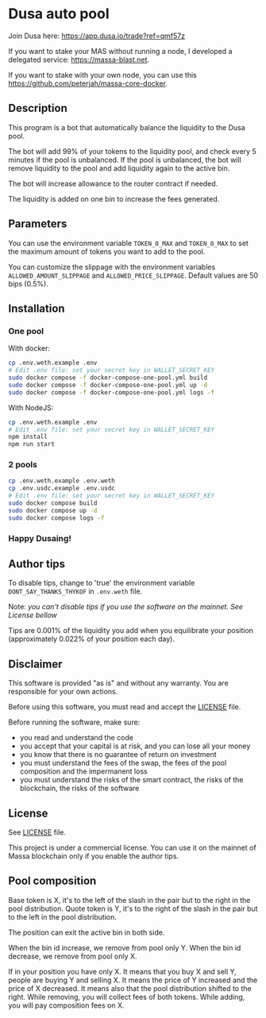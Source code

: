# Dusa auto pool

Join Dusa here: <https://app.dusa.io/trade?ref=qmf57z>

If you want to stake your MAS without running a node, I developed a delegated service: <https://massa-blast.net>.

If you want to stake with your own node, you can use this <https://github.com/peterjah/massa-core-docker>.

## Description

This program is a bot that automatically balance the liquidity to the Dusa pool.

The bot will add 99% of your tokens to the liquidity pool, and check every 5 minutes if the pool is unbalanced.
If the pool is unbalanced, the bot will remove liquidity to the pool and add liquidity again to the active bin.

The bot will increase allowance to the router contract if needed.

The liquidity is added on one bin to increase the fees generated.

## Parameters

You can use the environment variable `TOKEN_0_MAX` and `TOKEN_0_MAX` to set the maximum amount of tokens you want to add to the pool.

You can customize the slippage with the environment variables `ALLOWED_AMOUNT_SLIPPAGE` and `ALLOWED_PRICE_SLIPPAGE`.
Default values are 50 bips (0.5%).

## Installation

### One pool

With docker:

```bash
cp .env.weth.example .env
# Edit .env file: set your secret key in WALLET_SECRET_KEY
sudo docker compose -f docker-compose-one-pool.yml build
sudo docker compose -f docker-compose-one-pool.yml up -d
sudo docker compose -f docker-compose-one-pool.yml logs -f
```

With NodeJS:

```bash
cp .env.weth.example .env
# Edit .env file: set your secret key in WALLET_SECRET_KEY
npm install
npm run start
```

### 2 pools

```bash
cp .env.weth.example .env.weth
cp .env.usdc.example .env.usdc
# Edit .env file: set your secret key in WALLET_SECRET_KEY
sudo docker compose build
sudo docker compose up -d
sudo docker compose logs -f
```

### **Happy Dusaing!**

## Author tips

To disable tips, change to 'true' the environment variable `DONT_SAY_THANKS_THYKOF` in `.env.weth` file.

Note: *you can't disable tips if you use the software on the mainnet. See License bellow*

Tips are 0.001% of the liquidity you add when you equilibrate your position (approximately 0.022% of your position each day).

## Disclaimer

This software is provided "as is" and without any warranty. You are responsible for your own actions.

Before using this software, you must read and accept the [LICENSE](LICENSE) file.

Before running the software, make sure:

- you read and understand the code
- you accept that your capital is at risk, and you can lose all your money
- you know that there is no guarantee of return on investment
- you must understand the fees of the swap, the fees of the pool composition and the impermanent loss
- you must understand the risks of the smart contract, the risks of the blockchain, the risks of the software

## License

See [LICENSE](LICENSE) file.

This project is under a commercial license. You can use it on the mainnet of Massa blockchain
only if you enable the author tips.

## Pool composition

Base token is X, it's to the left of the slash in the pair but to the right in the pool distribution.
Quote token is Y, it's to the right of the slash in the pair but to the left in the pool distribution.

The position can exit the active bin in both side.

When the bin id increase, we remove from pool only Y.
When the bin id decrease, we remove from pool only X.

If in your position you have only X.
It means that you buy X and sell Y, people are buying Y and selling X.
It means the price of Y increased and the price of X decreased.
It means also that the pool distribution shifted to the right.
While removing, you will collect fees of both tokens.
While adding, you will pay composition fees on X.
